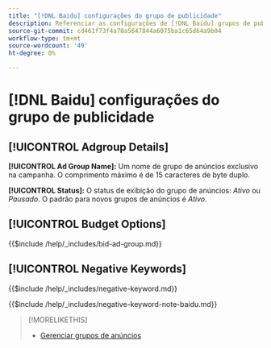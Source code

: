 ```yaml
---
title: "[!DNL Baidu] configurações do grupo de publicidade"
description: Referenciar as configurações de [!DNL Baidu] grupos de publicidade.
source-git-commit: cd461f73f4a70a5647844a6075ba1c65d64a9b04
workflow-type: tm+mt
source-wordcount: '49'
ht-degree: 0%

---
```


# [!DNL Baidu] configurações do grupo de publicidade

## [!UICONTROL Adgroup Details]

**[!UICONTROL Ad Group Name]:** Um nome de grupo de anúncios exclusivo na campanha. O comprimento máximo é de 15 caracteres de byte duplo.

**[!UICONTROL Status]:** O status de exibição do grupo de anúncios: *Ativo* ou *Pausado*. O padrão para novos grupos de anúncios é *Ativo*.

## [!UICONTROL Budget Options]

<!-- **[!UICONTROL Bid]:** -->

{{$include /help/_includes/bid-ad-group.md}}

## [!UICONTROL Negative Keywords]

<!-- **[!UICONTROL Negative Keywords]:** -->

{{$include /help/_includes/negative-keyword.md}}

<!-- Note for **[!UICONTROL Negative Keywords]:** -->

{{$include /help/_includes/negative-keyword-note-baidu.md}}

>[!MORELIKETHIS]
>
>* [Gerenciar grupos de anúncios](/help/search-social-commerce/campaign-management/campaigns/ad-group-manage.md)

